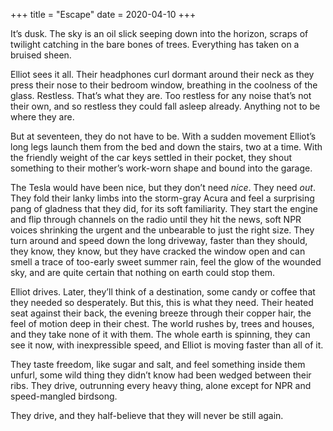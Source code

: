 +++
title = "Escape"
date = 2020-04-10
+++

It’s dusk. The sky is an oil slick seeping down into the horizon, scraps of twilight catching in the bare bones of trees. Everything has taken on a bruised sheen.

Elliot sees it all. Their headphones curl dormant around their neck as they press their nose to their bedroom window, breathing in the coolness of the glass. Restless. That’s what they are. Too restless for any noise that’s not their own, and so restless they could fall asleep already. Anything not to be where they are.

But at seventeen, they do not have to be. With a sudden movement Elliot’s long legs launch them from the bed and down the stairs, two at a time. With the friendly weight of the car keys settled in their pocket, they shout something to their mother’s work-worn shape and bound into the garage.

The Tesla would have been nice, but they don’t need <i>nice</i>. They need <i>out</i>. They fold their lanky limbs into the storm-gray Acura and feel a surprising pang of gladness that they did, for its soft familiarity. They start the engine and flip through channels on the radio until they hit the news, soft NPR voices shrinking the urgent and the unbearable to just the right size.
They turn around and speed down the long driveway, faster than they should, they know, they know, but they have cracked the window open and can smell a trace of too-early sweet summer rain, feel the glow of the wounded sky, and are quite certain that nothing on earth could stop them. 

Elliot drives. Later, they’ll think of a destination, some candy or coffee that they needed so desperately. But this, this  is what they need. Their heated seat against their back, the evening breeze through their copper hair, the feel of motion deep in their chest. The world rushes by, trees and houses, and they take none of it with them. The whole earth is spinning, they can see it now, with inexpressible speed, and Elliot is moving faster than all of it. 

They taste freedom, like sugar and salt, and feel something inside them unfurl, some wild thing they didn’t know had been wedged between their ribs. They drive, outrunning every heavy thing, alone except for NPR and speed-mangled birdsong. 

They drive, and they half-believe that they will never be still again.
